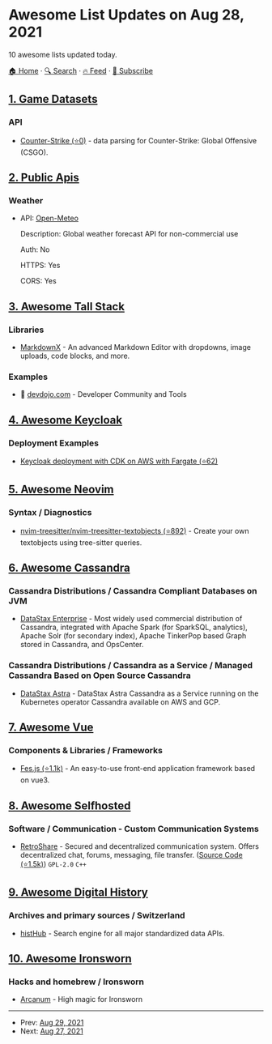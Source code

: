 # Awesome List Updates on Aug 28, 2021

10 awesome lists updated today.

[🏠 Home](/README.md) · [🔍 Search](https://www.trackawesomelist.com/search/) · [🔥 Feed](https://www.trackawesomelist.com/rss.xml) · [📮 Subscribe](https://trackawesomelist.us17.list-manage.com/subscribe?u=d2f0117aa829c83a63ec63c2f&id=36a103854c)



## [1. Game Datasets](/content/leomaurodesenv/game-datasets/README.md)

### API

*   [Counter-Strike (⭐0)](https://github.com/pnxenopoulos/csgo) - data parsing for Counter-Strike: Global Offensive (CSGO).

## [2. Public Apis](/content/public-apis/public-apis/README.md)

### Weather

- API: [Open-Meteo](https://open-meteo.com/)

  Description: Global weather forecast API for non-commercial use

  Auth: No

  HTTPS: Yes

  CORS: Yes



## [3. Awesome Tall Stack](/content/livewire/awesome-tall-stack/README.md)

### Libraries

*   [MarkdownX](https://devdojo.com/markdownx) - An advanced Markdown Editor with dropdowns, image uploads, code blocks, and more.

### Examples

*   🔐 [devdojo.com](https://devdojo.com) - Developer Community and Tools

## [4. Awesome Keycloak](/content/thomasdarimont/awesome-keycloak/README.md)

### Deployment Examples

*   [Keycloak deployment with CDK on AWS with Fargate (⭐62)](https://github.com/aws-samples/cdk-keycloak)

## [5. Awesome Neovim](/content/rockerBOO/awesome-neovim/README.md)

### Syntax / Diagnostics

*   [nvim-treesitter/nvim-treesitter-textobjects (⭐892)](https://github.com/nvim-treesitter/nvim-treesitter-textobjects) - Create your own textobjects using tree-sitter queries.

## [6. Awesome Cassandra](/content/Anant/awesome-cassandra/README.md)

### Cassandra Distributions / Cassandra Compliant Databases on JVM

*   [DataStax Enterprise](https://dtsx.io/3DkP5sN) - Most widely used commercial distribution of Cassandra, integrated with Apache Spark (for SparkSQL, analytics), Apache Solr (for secondary index), Apache TinkerPop based Graph stored in Cassandra, and OpsCenter.

### Cassandra Distributions / Cassandra as a Service / Managed Cassandra Based on Open Source Cassandra

*   [DataStax Astra](https://dtsx.io/38htEun) - DataStax Astra Cassandra as a Service running on the Kubernetes operator Cassandra available on AWS and GCP.

## [7. Awesome Vue](/content/vuejs/awesome-vue/README.md)

### Components & Libraries / Frameworks

*   [Fes.js (⭐1.1k)](https://github.com/WeBankFinTech/fes.js/blob/master/README.en-US.md) - An easy-to-use front-end application framework based on vue3.

## [8. Awesome Selfhosted](/content/awesome-selfhosted/awesome-selfhosted/README.md)

### Software / Communication - Custom Communication Systems

*   [RetroShare](https://retroshare.cc) - Secured and decentralized communication system. Offers decentralized chat, forums, messaging, file transfer. ([Source Code (⭐1.5k)](https://github.com/RetroShare/RetroShare)) `GPL-2.0` `C++`

## [9. Awesome Digital History](/content/maehr/awesome-digital-history/README.md)

### Archives and primary sources / Switzerland

*   [histHub](https://histhub.ch/) - Search engine for all major standardized data APIs.

## [10. Awesome Ironsworn](/content/Billiam/awesome-ironsworn/README.md)

### Hacks and homebrew / Ironsworn

*   [Arcanum](https://www.drivethrurpg.com/product/368750/Arcanum-High-Magic-for-Ironsworn) - High magic for Ironsworn

---

- Prev: [Aug 29, 2021](/content/2021/08/29/README.md)
- Next: [Aug 27, 2021](/content/2021/08/27/README.md)